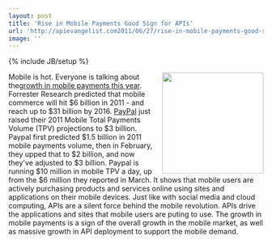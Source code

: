 ```yaml
---
layout: post
title: 'Rise in Mobile Payments Good Sign for APIs'
url: 'http://apievangelist.com2011/06/27/rise-in-mobile-payments-good-sign-for-apis/'
image: ''
---
```

{% include JB/setup %}
<a href="https://personal.paypal.com/us/cgi-bin/?cmd=_render-content&amp;content_ID=marketing_us/mobile_payments"><img src="http://kinlane-productions.s3.amazonaws.com/paypal/paypal-mobile-payments.gif"  width="200" align="right" /></a>Mobile is hot. Everyone is talking about the<a title="growth in mobile payments in 2011" href="http://gigaom.com/2011/06/24/3b-in-mobile-payments-for-paypal-this-year-but-bigger-prize-at-stake/">growth in mobile payments this year</a>.
Forrester Research predicted that mobile commerce will hit $6 billion in 2011 - and reach up to $31 billion by 2016.
<a title="Paypal Mobile Payments" href="https://personal.paypal.com/us/cgi-bin/?cmd=_render-content&amp;content_ID=marketing_us/mobile_payments">PayPal</a> just raised their 2011 Mobile Total Payments Volume (TPV) projections to $3 billion. Paypal first predicted $1.5 billion in 2011 mobile payments volume, then in February, they upped that to $2 billion, and now they've adjusted to $3 billion.
Paypal is running $10 million in mobile TPV a day, up from the $6 million they reported in March.
It shows that mobile users are actively purchasing products and services online using sites and applications on their mobile devices.
Just like with social media and cloud computing, APIs are a silent force behind the mobile revolution. APIs drive the applications and sites that mobile users are puting to use.
The growth in mobile payments is a sign of the overall growth in the mobile market, as well as massive growth in API deployment to support the mobile demand.
